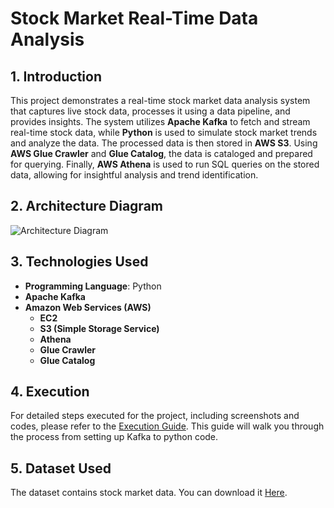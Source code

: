 # Stock Market Real-Time Data Analysis

## 1. Introduction
This project demonstrates a real-time stock market data analysis system that captures live stock data, processes it using a data pipeline, and provides insights. The system utilizes **Apache Kafka** to fetch and stream real-time stock data, while **Python** is used to simulate stock market trends and analyze the data. The processed data is then stored in **AWS S3**. Using **AWS Glue Crawler** and **Glue Catalog**, the data is cataloged and prepared for querying. Finally, **AWS Athena** is used to run SQL queries on the stored data, allowing for insightful analysis and trend identification.

## 2. Architecture Diagram
![Architecture Diagram](https://drive.google.com/uc?export=view&id=1REgCj-1dOSLVk85PCmsHEn_2u5vsveJc)

## 3. Technologies Used
- **Programming Language**: Python
- **Apache Kafka**
- **Amazon Web Services (AWS)**  
  - **EC2**
  - **S3 (Simple Storage Service)**
  - **Athena**
  - **Glue Crawler**
  - **Glue Catalog**

## 4. Execution
For detailed steps executed for the project, including screenshots and codes, please refer to the [Execution Guide](./Execution%20Guide.md). This guide will walk you through the process from setting up Kafka to python code.

## 5. Dataset Used
The dataset contains stock market data. You can download it [Here](https://drive.google.com/uc?export=download&id=1aKdndcA-8rgXHk4t2n2yBUkeaMb1tDZb).
